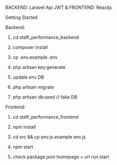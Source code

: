 BACKEND: Laravel Api JWT & FRONTEND: Reactjs

Getting Started

Backend:
1. cd staff_performance_backend

2. composer install

3. cp .env.example .env

4. php artisan key:generate

5. update env DB

6. php artisan migrate

7. php artisan db:seed // fake DB

Frontend:
1. cd staff_performance_frontend

2. npm install

3. cd src && cp env.js.example env.js

4. npm start

5. check package.json homepage = url run start